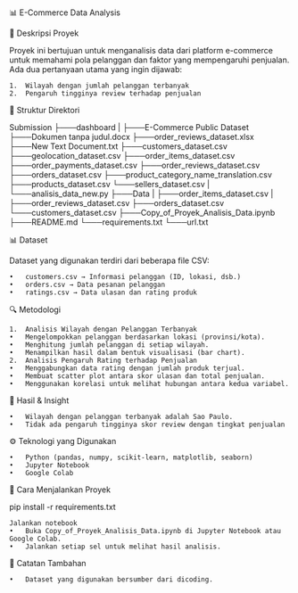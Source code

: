 📊 E-Commerce Data Analysis

📌 Deskripsi Proyek

Proyek ini bertujuan untuk menganalisis data dari platform e-commerce untuk memahami pola pelanggan dan faktor yang mempengaruhi penjualan. Ada dua pertanyaan utama yang ingin dijawab:

	1.	Wilayah dengan jumlah pelanggan terbanyak
	2.	Pengaruh tingginya review terhadap penjualan

📂 Struktur Direktori

Submission
├───dashboard
| ├───E-Commerce Public Dataset
	├───Dokumen tanpa judul.docx
 	├───order_reviews_dataset.xlsx
  	├───New Text Document.txt
   	├───customers_dataset.csv
    	├───geolocation_dataset.csv
 	├───order_items_dataset.csv
  	├───order_payments_dataset.csv
   	├───order_reviews_dataset.csv
    	├───orders_dataset.csv
 	├───product_category_name_translation.csv
  	├───products_dataset.csv
   	└───sellers_dataset.csv
| └───analisis_data_new.py
├───Data
| ├───order_items_dataset.csv
| ├───order_reviews_dataset.csv
  ├───orders_dataset.csv
  └───customers_dataset.csv
├───Copy_of_Proyek_Analisis_Data.ipynb
├───README.md
└───requirements.txt
└───url.txt

📊 Dataset

Dataset yang digunakan terdiri dari beberapa file CSV:

	•	customers.csv → Informasi pelanggan (ID, lokasi, dsb.)
	•	orders.csv → Data pesanan pelanggan
	•	ratings.csv → Data ulasan dan rating produk

🔍 Metodologi

	1.	Analisis Wilayah dengan Pelanggan Terbanyak
	•	Mengelompokkan pelanggan berdasarkan lokasi (provinsi/kota).
	•	Menghitung jumlah pelanggan di setiap wilayah.
	•	Menampilkan hasil dalam bentuk visualisasi (bar chart).
	2.	Analisis Pengaruh Rating terhadap Penjualan
	•	Menggabungkan data rating dengan jumlah produk terjual.
	•	Membuat scatter plot antara skor ulasan dan total penjualan.
	•	Menggunakan korelasi untuk melihat hubungan antara kedua variabel.

📌 Hasil & Insight

	•	Wilayah dengan pelanggan terbanyak adalah Sao Paulo.
	•	Tidak ada pengaruh tingginya skor review dengan tingkat penjualan

⚙️ Teknologi yang Digunakan

	•	Python (pandas, numpy, scikit-learn, matplotlib, seaborn)
	•	Jupyter Notebook
	•	Google Colab

🚀 Cara Menjalankan Proyek

pip install -r requirements.txt


	Jalankan notebook
	•	Buka Copy_of_Proyek_Analisis_Data.ipynb di Jupyter Notebook atau Google Colab.
	•	Jalankan setiap sel untuk melihat hasil analisis.

📌 Catatan Tambahan

	•	Dataset yang digunakan bersumber dari dicoding.
